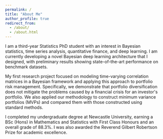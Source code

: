 ```yaml
---
permalink: /
title: "About Me"
author_profile: true
redirect_from: 
  - /about/
  - /about.html
---
```

I am a third-year Statistics PhD student with an interest in Bayesian statistics, time series analysis, quantitative finance, and deep learning. I am currently developing a novel Bayesian deep learning architecture that I designed, with preliminary results showing state-of-the-art performance on benchmark datasets.

My first research project focused on modeling time-varying correlation matrices in a Bayesian framework and applying this approach to portfolio risk management. Specifically, we demonstrate that portfolio diversification does not mitigate the problems caused by a financial crisis for an investor's portfolio. We also applied our methodology to construct minimum variance portfolios (MVPs) and compared them with those constructed using standard methods.

I completed my undergraduate degree at Newcastle University, earning a BSc (Hons) in Mathematics and Statistics with First Class Honours and an overall grade of 88.3%. I was also awarded the Reverend Gilbert Robertson Prize for academic excellence. 
